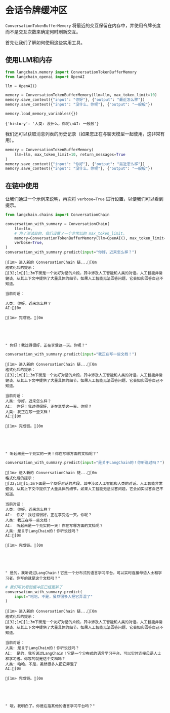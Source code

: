 # 会话令牌缓冲区

`ConversationTokenBufferMemory` 将最近的交互保留在内存中，并使用令牌长度而不是交互次数来确定何时刷新交互。

首先让我们了解如何使用这些实用工具。

## 使用LLM和内存


```python
from langchain.memory import ConversationTokenBufferMemory
from langchain_openai import OpenAI

llm = OpenAI()
```


```python
memory = ConversationTokenBufferMemory(llm=llm, max_token_limit=10)
memory.save_context({"input": "你好"}, {"output": "最近怎么样"})
memory.save_context({"input": "没什么，你呢"}, {"output": "一般般"})
```


```python
memory.load_memory_variables({})
```




    {'history': '人类: 没什么，你呢\nAI: 一般般'}



我们还可以获取消息列表的历史记录（如果您正在与聊天模型一起使用，这非常有用）。

```python
memory = ConversationTokenBufferMemory(
    llm=llm, max_token_limit=10, return_messages=True
)
memory.save_context({"input": "你好"}, {"output": "最近怎么样"})
memory.save_context({"input": "没什么，你呢"}, {"output": "一般般"})
```

## 在链中使用
让我们通过一个示例来说明，再次将 `verbose=True` 进行设置，以便我们可以看到提示。

```python
from langchain.chains import ConversationChain

conversation_with_summary = ConversationChain(
    llm=llm,
    # 为了测试目的，我们设置了一个非常低的 max_token_limit。
    memory=ConversationTokenBufferMemory(llm=OpenAI(), max_token_limit=60),
    verbose=True,
)
conversation_with_summary.predict(input="你好，近来怎么样？")
```

    
    
    [1m> 进入新的 ConversationChain 链...[0m
    格式化后的提示：
    [32;1m[1;3m下面是一个友好对话的片段，其中涉及人工智能和人类的对话。人工智能非常健谈，从其上下文中提供了大量具体的细节。如果人工智能无法回答问题，它会如实回答自己不知道。
    
    当前对话：
    
    人类: 你好，近来怎么样？
    AI:[0m
    
    [1m> 完成链。[0m
    




    " 你好！我过得很好，正在享受这一天。你呢？"




```python
conversation_with_summary.predict(input="我正在写一些文档！")
```

    
    
    [1m> 进入新的 ConversationChain 链...[0m
    格式化后的提示：
    [32;1m[1;3m下面是一个友好对话的片段，其中涉及人工智能和人类的对话。人工智能非常健谈，从其上下文中提供了大量具体的细节。如果人工智能无法回答问题，它会如实回答自己不知道。
    
    当前对话：
    人类: 你好，近来怎么样？
    AI:  你好！我过得很好，正在享受这一天。你呢？
    人类: 我正在写一些文档！
    AI:[0m
    
    [1m> 完成链。[0m
    




    " 听起来是一个充实的一天！你在写哪方面的文档呢？"




```python
conversation_with_summary.predict(input="是关于LangChain的！你听说过吗？")
```

    
    
    [1m> 进入新的 ConversationChain 链...[0m
    格式化后的提示：
    [32;1m[1;3m下面是一个友好对话的片段，其中涉及人工智能和人类的对话。人工智能非常健谈，从其上下文中提供了大量具体的细节。如果人工智能无法回答问题，它会如实回答自己不知道。
    
    当前对话：
    人类: 你好，近来怎么样？
    AI:  你好！我过得很好，正在享受这一天。你呢？
    人类: 我正在写一些文档！
    AI:  听起来是一个充实的一天！你在写哪方面的文档呢？
    人类: 是关于LangChain的！你听说过吗？
    AI:[0m
    
    [1m> 完成链。[0m
    




    " 是的，我听说过LangChain！它是一个分布式的语言学习平台，可以实时连接母语人士和学习者。你写的就是这个文档吗？"




```python
# 我们可以看到缓冲区已经更新了
conversation_with_summary.predict(
    input="哈哈，不是，虽然很多人把它弄混了"
)
```

    
    
    [1m> 进入新的 ConversationChain 链...[0m
    格式化后的提示：
    [32;1m[1;3m下面是一个友好对话的片段，其中涉及人工智能和人类的对话。人工智能非常健谈，从其上下文中提供了大量具体的细节。如果人工智能无法回答问题，它会如实回答自己不知道。
    
    当前对话：
    人类: 是关于LangChain的！你听说过吗？
    AI:  是的，我听说过LangChain！它是一个分布式的语言学习平台，可以实时连接母语人士和学习者。你写的就是这个文档吗？
    人类: 哈哈，不是，虽然很多人把它弄混了
    AI:[0m
    
    [1m> 完成链。[0m
    




    " 哦，我明白了。你是在指其他的语言学习平台吗？"






